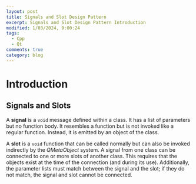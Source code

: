 ```yaml
---
layout: post
title: Signals and Slot Design Pattern
excerpt: Signals and Slot Design Pattern Introduction
modified: 1/03/2024, 9:00:24
tags:
  - Cpp
  - Qt
comments: true
category: blog
---
```

# Introduction

## Signals and Slots
A **signal** is a `void` message defined within a class. It has a list of parameters but no function body.
It resembles a function but is not invoked like a regular function. Instead, it is emitted by an object of the class. 

A **slot** is a `void` function that can be called normally but can also be invoked indirectly by the *QMetaObject* system. A signal from one class can be connected to one or more slots of another class. This requires that the objects exist at the time of the connection (and during its use). Additionally, the parameter lists must match between the signal and the slot; if they do not match, the signal and slot cannot be connected.

